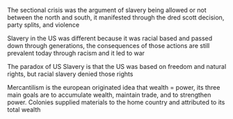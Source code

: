 The sectional crisis was the argument of slavery being allowed or not between the north and south, it manifested through the dred scott decision, party splits, and violence

Slavery in the US was different because it was racial based and passed down through generations, the consequences of those actions are still prevalent today through racism and it led to war

The paradox of US Slavery is that the US was based on freedom and natural rights, but racial slavery denied those rights

Mercantilism is the european originated idea that wealth = power, its three main goals are to accumulate wealth, maintain trade, and to strengthen power. Colonies supplied materials to the home country and attributed to its total wealth